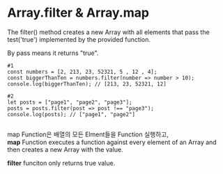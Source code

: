 # Array.filter & Array.map

The filter() method creates a new Array with all elements that pass 
the test('true') implemented by the provided function.

By pass means it returns "true".

```
#1
const numbers = [2, 213, 23, 52321, 5 , 12 , 4];
const biggerThanTen = numbers.filter(number => number > 10);
console.log(biggerThanTen); // [213, 23, 52321, 12]

#2 
let posts = ["page1", "page2", "page3"];
posts = posts.filter(post => post !== "page3");
console.log(posts); // ["page1", "page2"]
  
```

map Function은 배열의 모든 Elment들을 Function 실행하고,    
**map**
Function executes a function against every element of an Array and then
creates a new Array with the value.

**filter**
funciton only returns true value.
